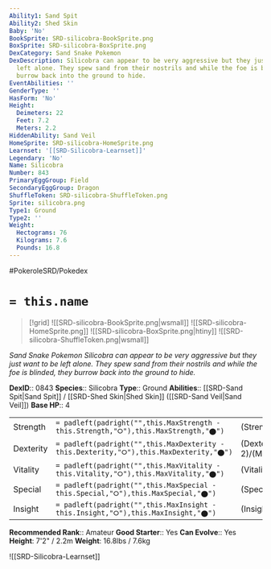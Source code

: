 ```yaml
---
Ability1: Sand Spit
Ability2: Shed Skin
Baby: 'No'
BookSprite: SRD-silicobra-BookSprite.png
BoxSprite: SRD-silicobra-BoxSprite.png
DexCategory: Sand Snake Pokemon
DexDescription: Silicobra can appear to be very aggressive but they just want to be
  left alone. They spew sand from their nostrils and while the foe is blinded, they
  burrow back into the ground to hide.
EventAbilities: ''
GenderType: ''
HasForm: 'No'
Height:
  Deimeters: 22
  Feet: 7.2
  Meters: 2.2
HiddenAbility: Sand Veil
HomeSprite: SRD-silicobra-HomeSprite.png
Learnset: '[[SRD-Silicobra-Learnset]]'
Legendary: 'No'
Name: Silicobra
Number: 843
PrimaryEggGroup: Field
SecondaryEggGroup: Dragon
ShuffleToken: SRD-silicobra-ShuffleToken.png
Sprite: silicobra.png
Type1: Ground
Type2: ''
Weight:
  Hectograms: 76
  Kilograms: 7.6
  Pounds: 16.8
---
```


#PokeroleSRD/Pokedex

# `= this.name`

> [!grid]
> ![[SRD-silicobra-BookSprite.png|wsmall]]
> ![[SRD-silicobra-HomeSprite.png]]
> ![[SRD-silicobra-BoxSprite.png|htiny]]
> ![[SRD-silicobra-ShuffleToken.png|wsmall]]


*Sand Snake Pokemon*
*Silicobra can appear to be very aggressive but they just want to be left alone. They spew sand from their nostrils and while the foe is blinded, they burrow back into the ground to hide.*

**DexID**:: 0843
**Species**:: Silicobra
**Type**:: Ground
**Abilities**:: [[SRD-Sand Spit|Sand Spit]] / [[SRD-Shed Skin|Shed Skin]] ([[SRD-Sand Veil|Sand Veil]])
**Base HP**:: 4

|           |                                                                                        |                                          |
| --------- | -------------------------------------------------------------------------------------- | ---------------------------------------- |
| Strength  | `= padleft(padright("",this.MaxStrength - this.Strength,"⭘"),this.MaxStrength,"⬤")`    | (Strength::2)/(MaxStrength::4)   |
| Dexterity | `= padleft(padright("",this.MaxDexterity - this.Dexterity,"⭘"),this.MaxDexterity,"⬤")` | (Dexterity:: 2)/(MaxDexterity::4) |
| Vitality  | `= padleft(padright("",this.MaxVitality - this.Vitality,"⭘"),this.MaxVitality,"⬤")`    | (Vitality::2)/(MaxVitality::5)   |
| Special   | `= padleft(padright("",this.MaxSpecial - this.Special,"⭘"),this.MaxSpecial,"⬤")`       | (Special::1)/(MaxSpecial::3)     |
| Insight   | `= padleft(padright("",this.MaxInsight - this.Insight,"⭘"),this.MaxInsight,"⬤")`       | (Insight::2)/(MaxInsight::4)     |


**Recommended Rank**:: Amateur
**Good Starter**:: Yes
**Can Evolve**:: Yes
**Height**: 7'2" / 2.2m
**Weight**: 16.8lbs / 7.6kg

![[SRD-Silicobra-Learnset]]